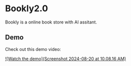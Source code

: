 # Bookly2.0

Bookly is a online book store with AI assitant.

## Demo

Check out this demo video:

[![Watch the demo](Screenshot 2024-08-20 at 10.08.16 AM)](https://www.youtube.com/watch?v=3aghmLy_4gc)
